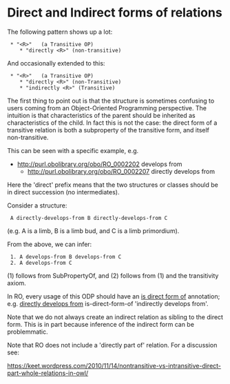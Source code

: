 # Direct and Indirect forms of relations

The following pattern shows up a lot:

```
 * "<R>"   (a Transitive OP)
    * "directly <R>" (non-transitive)
```

And occasionally extended to this:

```
 * "<R>"   (a Transitive OP)
    * "directly <R>" (non-Transitive)
    * "indirectly <R>" (Transitive)
```

The first thing to point out is that the structure is sometimes
confusing to users coming from an Object-Oriented Programming
perspective. The intuition is that characteristics of the parent
should be inherited as characteristics of the child. In fact this is
not the case: the direct form of a transitive relation is both a
subproperty of the transitive form, and itself non-transitive.

This can be seen with a specific example, e.g.

  * http://purl.obolibrary.org/obo/RO_0002202 develops from
    * http://purl.obolibrary.org/obo/RO_0002207 directly develops from

Here the 'direct' prefix means that the two structures or classes
should be in direct succession (no intermediates).

Consider a structure:

```
 A directly-develops-from B directly-develops-from C
```

(e.g. A is a limb, B is a limb bud, and C is a limb primordium).

From the above, we can infer:

```
 1. A develops-from B develops-from C
 2. A develops-from C
```

(1) follows from SubPropertyOf, and (2) follows from (1) and the transitivity axiom.

In RO, every usage of this ODP should have an [is direct form of](http://purl.obolibrary.org/obo/RO_0002575) annotation; e.g. [directly develops from](http://purl.obolibrary.org/obo/RO_0002207) is-direct-form-of 'indirectly develops from'.

Note that we do not always create an indirect relation as sibling to
the direct form. This is in part because inference of the indirect
form can be problemmatic.

Note that RO does not include a 'directly part of' relation. For a discussion see:

https://keet.wordpress.com/2010/11/14/nontransitive-vs-intransitive-direct-part-whole-relations-in-owl/
